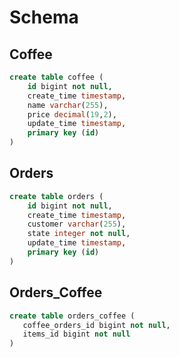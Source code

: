 # **Schema**

## **Coffee**

```SQL
create table coffee (
    id bigint not null,
    create_time timestamp,
    name varchar(255),
    price decimal(19,2),
    update_time timestamp,
    primary key (id)
)
```

## **Orders**

```SQL
create table orders (
    id bigint not null,
    create_time timestamp,
    customer varchar(255),
    state integer not null,
    update_time timestamp,
    primary key (id)
)
```

## **Orders_Coffee**

```SQL
create table orders_coffee (
   coffee_orders_id bigint not null,
   items_id bigint not null
)
```